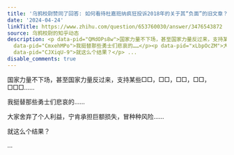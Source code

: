 ```yaml
---
title: '乌鸦校尉赞同了回答: 如何看待杜嘉班纳疯狂投诉2018年的关于其“负面”的旧文章？'
date: '2024-04-24'
linkTitle: https://www.zhihu.com/question/653760030/answer/3476543872
source: 乌鸦校尉的知乎动态
description: <p data-pid="QMdOPs8w">国家力量不下场，甚至国家力量反过来，支持某些□□，□□，□□，□□，□□□……</p><p
  data-pid="CmxehMPo">我挺替那些勇士们悲哀的……</p><p data-pid="xLbpOcZM">大家舍弃了个人利益，宁肯承担巨额损失，冒种种风险……</p><p
  data-pid="CJXiqU-9">就这么个结果？</p> ...
disable_comments: true
---
```

<p data-pid="QMdOPs8w">国家力量不下场，甚至国家力量反过来，支持某些□□，□□，□□，□□，□□□……</p><p data-pid="CmxehMPo">我挺替那些勇士们悲哀的……</p><p data-pid="xLbpOcZM">大家舍弃了个人利益，宁肯承担巨额损失，冒种种风险……</p><p data-pid="CJXiqU-9">就这么个结果？</p> ...